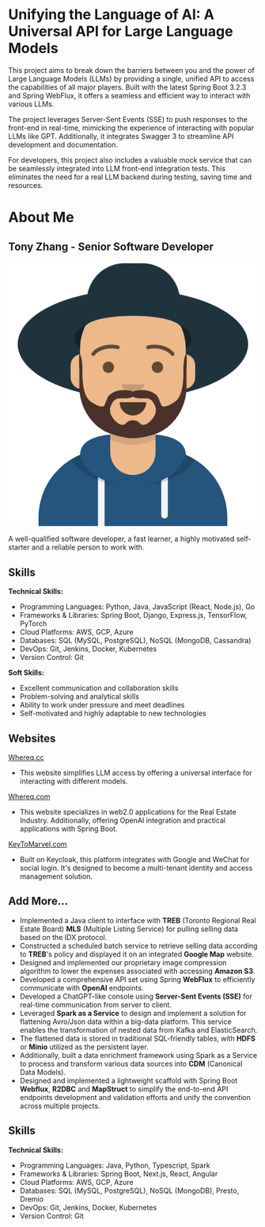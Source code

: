 # Unifying the Language of AI: A Universal API for Large Language Models
This project aims to break down the barriers between you and the power of Large Language Models (LLMs) by providing a single, unified API to access the capabilities of all major players. Built with the latest Spring Boot 3.2.3 and Spring WebFlux, it offers a seamless and efficient way to interact with various LLMs.

The project leverages Server-Sent Events (SSE) to push responses to the front-end in real-time, mimicking the experience of interacting with popular LLMs like GPT. Additionally, it integrates Swagger 3 to streamline API development and documentation.

For developers, this project also includes a valuable mock service that can be seamlessly integrated into LLM front-end integration tests. This eliminates the need for a real LLM backend during testing, saving time and resources.


# About Me
## Tony Zhang - Senior Software Developer

[![TZ](src/main/webapp/content/images/tz-with-hat-transparent-bg.png)](https://www.linkedin.com/in/dazhi-zhang-tony-19933019/)  

A well-qualified software developer, a fast learner, a highly motivated self-starter and a reliable person to work with.

## Skills

**Technical Skills:**

* Programming Languages: Python, Java, JavaScript (React, Node.js), Go
* Frameworks & Libraries: Spring Boot, Django, Express.js, TensorFlow, PyTorch
* Cloud Platforms: AWS, GCP, Azure
* Databases: SQL (MySQL, PostgreSQL), NoSQL (MongoDB, Cassandra)
* DevOps: Git, Jenkins, Docker, Kubernetes
* Version Control: Git

**Soft Skills:**

* Excellent communication and collaboration skills
* Problem-solving and analytical skills
* Ability to work under pressure and meet deadlines
* Self-motivated and highly adaptable to new technologies

## Websites
[Whereq.cc](https://www.whereq.cc) 
- This website simplifies LLM access by offering a universal interface for interacting with different models.  

[Whereq.com](https://www.whereq.com) 
- This website specializes in web2.0 applications for the Real Estate Industry. Additionally, offering OpenAI integration and practical applications with Spring Boot.

[KeyToMarvel.com](https://www.keytomarvel.com/) 
- Built on Keycloak, this platform integrates with Google and WeChat for social login. It's designed to become a multi-tenant identity and access management solution.

## Add More...
* Implemented a Java client to interface with **TREB** (Toronto Regional Real Estate Board) **MLS** (Multiple Listing Service) for pulling selling data based on the IDX protocol.
* Constructed a scheduled batch service to retrieve selling data according to **TREB**'s policy and displayed it on an integrated **Google Map** website.
* Designed and implemented our proprietary image compression algorithm to lower the expenses associated with accessing **Amazon S3**.
* Developed a comprehensive API set using Spring **WebFlux** to efficiently communicate with **OpenAI** endpoints.
* Developed a ChatGPT-like console using **Server-Sent Events (SSE)** for real-time communication from server to client.
* Leveraged **Spark as a Service** to design and implement a solution for flattening Avro/Json data within a big-data platform. This service enables the transformation of nested data from Kafka and ElasticSearch.
* The flattened data is stored in traditional SQL-friendly tables, with **HDFS** or **Minio** utilized as the persistent layer.
* Additionally, built a data enrichment framework using Spark as a Service to process and transform various data sources into **CDM** (Canonical Data Models).
* Designed and implemented a lightweight scaffold with Spring Boot **Webflux**, **R2DBC** and **MapStruct** to simplify the end-to-end API endpoints development and validation efforts and unify the convention across multiple projects.


## Skills

**Technical Skills:**

* Programming Languages: Java, Python, Typescript, Spark
* Frameworks & Libraries: Spring Boot, Next.js, React, Angular
* Cloud Platforms: AWS, GCP, Azure
* Databases: SQL (MySQL, PostgreSQL), NoSQL (MongoDB), Presto, Dremio
* DevOps: Git, Jenkins, Docker, Kubernetes
* Version Control: Git
